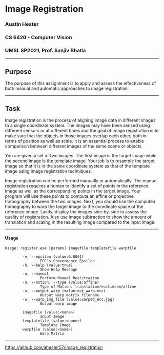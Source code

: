 # Image Registration
### Austin Hester
### CS 6420 - Computer Vision
### UMSL SP2021, Prof. Sanjiv Bhatia

----
## Purpose

The purpose of this assignment is to apply and assess the effectiveness of both manual and automatic approaches to image
registration.

----

## Task

Image registration is the process of aligning image data in different images to a single coordinate system. The images may
have been sensed using different sensors or at different times and the goal of image registration is to make sure that the objects
in those images overlap each other, both in terms of position as well as scale. It is an essential process to enable comparison
between different images of the same scene or objects.

You are given a set of two images. The first image is the target image while the second image is the template image. Your job
is to resample the target image so that it is in the same coordinate system as that of the template image using image registration
techniques.

Image registration can be performed manually or automatically. The manual registration requires a human to identify a set of
points in the reference image as well as the corresponding points in the target image. Your program will use these points to
compute an affine or projective homography between the two images. Next, you should use the computed homography to warp
the target image to the coordinate space of the reference image. Lastly, display the images side-by-side to assess the quality of
registration. Also use image subtraction to show the amount of translation and scaling in the resulting image compared to the
input image.

----

#### Usage

```
Usage: register.exe [params] imagefile templatefile warpfile

        -e, --epsilon (value:0.0001)
                ECC's Convergence Epsilon
        -h, --help (value:true)
                Show Help Message
        -m, --manual
                Perform Manual Registration
        -m, --motion, --type (value:affine)
                Type of Motion: translation/euclidean/affine
        -o, --output_warp (value:out_warp.ecc)
                Output warp matrix filename
        -w, --warp_img_file (value:warped_ecc.jpg)
                Output warp image

        imagefile (value:<none>)
                Input Image
        templatefile (value:<none>)
                Template Image
        warpfile (value:<none>)
                Warp Matrix

```

----

https://github.com/ahester57/image_registration
